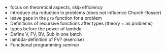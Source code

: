- focus on theoretical aspects, skip efficiency
- introduce eta reduction in problems (does not influence Church-Rosser)
- leave gaps in the `pre` function for a problem
- Definitions of recursive functions after types (theory + as problems)
- types before the power of lambda
- Define V, FV, BV, Sub in one batch
- lambda-definition of FV? (exercise)
- Functional programming seminar

